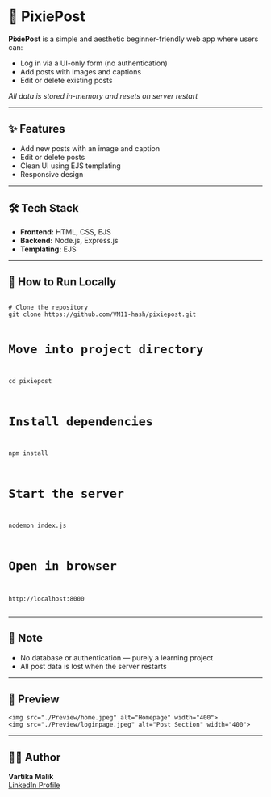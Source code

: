<h1>🌸 PixiePost</h1>
<p>
  <strong>PixiePost</strong> is a simple and aesthetic beginner-friendly web app where users can:
</p>
<ul>
  <li>Log in via a UI-only form (no authentication)</li>
  <li>Add posts with images and captions</li>
  <li>Edit or delete existing posts</li>
</ul>
<p><em>All data is stored in-memory and resets on server restart</em></p>

<hr>

<h2>✨ Features</h2>
<ul>
  <li>Add new posts with an image and caption</li>
  <li>Edit or delete posts</li>
  <li>Clean UI using EJS templating</li>
  <li>Responsive design</li>
</ul>

<hr>

<h2>🛠 Tech Stack</h2>
<ul>
  <li><strong>Frontend:</strong> HTML, CSS, EJS</li>
  <li><strong>Backend:</strong> Node.js, Express.js</li>
  <li><strong>Templating:</strong> EJS</li>
</ul>

<hr>

<h2>🚀 How to Run Locally</h2>
<pre><code>
# Clone the repository
git clone https://github.com/VM11-hash/pixiepost.git

# Move into project directory
cd pixiepost

# Install dependencies
npm install

# Start the server
nodemon index.js

# Open in browser
http://localhost:8000
</code></pre>

<hr>

<h2>📝 Note</h2>
<ul>
  <li>No database or authentication — purely a learning project</li>
  <li>All post data is lost when the server restarts</li>
</ul>

<hr>

<h2>📸 Preview</h2>
<pre><code>&lt;img src="./Preview/home.jpeg" alt="Homepage" width="400"&gt;
&lt;img src="./Preview/loginpage.jpeg" alt="Post Section" width="400"&gt;
</code></pre>

<hr>

<h2>👩‍💻 Author</h2>
<p><strong>Vartika Malik</strong><br>
<a href="https://www.linkedin.com/in/vartika-malik-817281345/">LinkedIn Profile</a></p>
